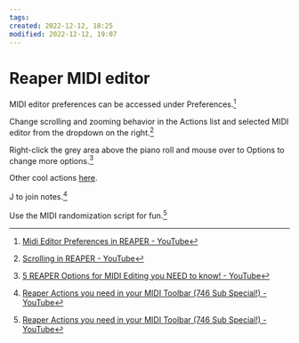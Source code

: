 ```yaml
---
tags: 
created: 2022-12-12, 18:25
modified: 2022-12-12, 19:07
---
```


# Reaper MIDI editor
MIDI editor preferences can be accessed under Preferences.[^1]

Change scrolling and zooming behavior in the Actions list and selected MIDI editor from the dropdown on the right.[^2]

Right-click the grey area above the piano roll and mouse over to Options to change more options.[^3]

Other cool actions [here](https://www.youtube.com/shorts/P0b1QDW7pjo).

J to join notes.[^4]

Use the MIDI randomization script for fun.[^4]

[^1]: [Midi Editor Preferences in REAPER - YouTube](https://www.youtube.com/watch?v=Q7t0Y_oXJOw)
[^2]: [Scrolling in REAPER - YouTube](https://www.youtube.com/watch?v=a9ttBLJs-n0)
[^3]: [5 REAPER Options for MIDI Editing you NEED to know! - YouTube](https://www.youtube.com/watch?v=gOlWQsDHzfU&t=36s)
[^4]: [Reaper Actions you need in your MIDI Toolbar (746 Sub Special!) - YouTube](https://www.youtube.com/watch?app=desktop&v=NnnBNTQLQKs)